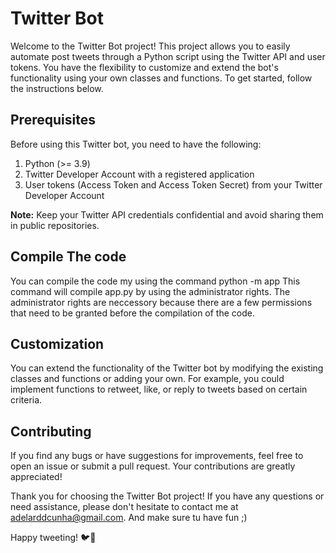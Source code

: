 # Twitter Bot

Welcome to the Twitter Bot project! This project allows you to easily automate post tweets through a Python script using the Twitter API and user tokens. You have the flexibility to customize and extend the bot's functionality using your own classes and functions. To get started, follow the instructions below.


## Prerequisites

Before using this Twitter bot, you need to have the following:

1. Python (>= 3.9)
2. Twitter Developer Account with a registered application
3. User tokens (Access Token and Access Token Secret) from your Twitter Developer Account

**Note:** Keep your Twitter API credentials confidential and avoid sharing them in public repositories.

## Compile The code
You can compile the code my using the command 
python -m app
This command will compile app.py by using the administrator rights. The administrator rights are neccessory because there are a few permissions that need to be granted before the compilation of the code. 


## Customization

You can extend the functionality of the Twitter bot by modifying the existing classes and functions or adding your own. For example, you could implement functions to retweet, like, or reply to tweets based on certain criteria.


## Contributing

If you find any bugs or have suggestions for improvements, feel free to open an issue or submit a pull request. Your contributions are greatly appreciated!


Thank you for choosing the Twitter Bot project! If you have any questions or need assistance, please don't hesitate to contact me at adelarddcunha@gmail.com. And make sure tu have fun ;)

Happy tweeting! 🐦🤖
